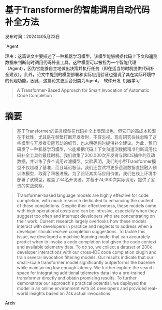 # 基于Transformer的智能调用自动代码补全方法

发布时间：2024年05月23日

`Agent

理由：这篇论文主要描述了一种机器学习模型，该模型能够根据代码上下文和遥测数据来判断何时调用代码补全工具。这种模型可以被视为一个智能代理（Agent），因为它能够自主地做出决策并执行任务（即在适当的时机提供代码补全建议）。此外，论文中提到的模型部署和实际应用验证也强调了其在实际环境中的代理功能。因此，这篇论文更适合归类为Agent。` `软件开发` `机器学习`

> A Transformer-Based Approach for Smart Invocation of Automatic Code Completion

# 摘要

> 基于Transformer的语言模型在代码补全上表现出色，但它们的高成本和潜在干扰性，尤其是在频繁打断开发者时，不容忽视。现有研究往往忽略了这些模型与开发者实际互动的细节，也未明确何时提供补全建议。为此，我们研发了一种机器学习模型，它能根据代码上下文和遥测数据精准判断调用代码补全工具的最佳时机。我们收集了200,000次开发者与跨IDE插件的互动数据，并训练了多个调用过滤模型。实验表明，我们的小型Transformer模型不仅超越了基准，而且延迟极低。我们还尝试将更多遥测数据直接融入预训练模型，取得了积极进展。为了验证其实际应用价值，我们在线上环境中部署了该模型，覆盖了34名开发者，并基于74,000次实际调用，提供了宝贵的实战洞察。

> Transformer-based language models are highly effective for code completion, with much research dedicated to enhancing the content of these completions. Despite their effectiveness, these models come with high operational costs and can be intrusive, especially when they suggest too often and interrupt developers who are concentrating on their work. Current research largely overlooks how these models interact with developers in practice and neglects to address when a developer should receive completion suggestions. To tackle this issue, we developed a machine learning model that can accurately predict when to invoke a code completion tool given the code context and available telemetry data.
  To do so, we collect a dataset of 200k developer interactions with our cross-IDE code completion plugin and train several invocation filtering models. Our results indicate that our small-scale transformer model significantly outperforms the baseline while maintaining low enough latency. We further explore the search space for integrating additional telemetry data into a pre-trained transformer directly and obtain promising results. To further demonstrate our approach's practical potential, we deployed the model in an online environment with 34 developers and provided real-world insights based on 74k actual invocations.

[Arxiv](https://arxiv.org/abs/2405.14753)